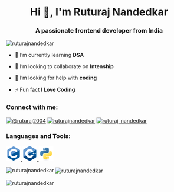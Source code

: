 <h1 align="center">Hi 👋, I'm Ruturaj Nandedkar</h1>
<h3 align="center">A passionate frontend developer from India</h3>

<p align="left"> <img src="https://komarev.com/ghpvc/?username=ruturajnandedkar&label=Profile%20views&color=0e75b6&style=flat" alt="ruturajnandedkar" /> </p>

- 🌱 I’m currently learning **DSA**

- 👯 I’m looking to collaborate on **Intenship**

- 🤝 I’m looking for help with **coding**

- ⚡ Fun fact **I Love Coding**

<h3 align="left">Connect with me:</h3>
<p align="left">
<a href="https://twitter.com/@ruturaj2004" target="blank"><img align="center" src="https://raw.githubusercontent.com/rahuldkjain/github-profile-readme-generator/master/src/images/icons/Social/twitter.svg" alt="@ruturaj2004" height="30" width="40" /></a>
<a href="https://linkedin.com/in/ruturajnandedkar" target="blank"><img align="center" src="https://raw.githubusercontent.com/rahuldkjain/github-profile-readme-generator/master/src/images/icons/Social/linked-in-alt.svg" alt="ruturajnandedkar" height="30" width="40" /></a>
<a href="https://instagram.com/ruturaj_nandedkar" target="blank"><img align="center" src="https://raw.githubusercontent.com/rahuldkjain/github-profile-readme-generator/master/src/images/icons/Social/instagram.svg" alt="ruturaj_nandedkar" height="30" width="40" /></a>
</p>

<h3 align="left">Languages and Tools:</h3>
<p align="left"> <a href="https://www.cprogramming.com/" target="_blank" rel="noreferrer"> <img src="https://raw.githubusercontent.com/devicons/devicon/master/icons/c/c-original.svg" alt="c" width="40" height="40"/> </a> <a href="https://www.w3schools.com/cpp/" target="_blank" rel="noreferrer"> <img src="https://raw.githubusercontent.com/devicons/devicon/master/icons/cplusplus/cplusplus-original.svg" alt="cplusplus" width="40" height="40"/> </a> <a href="https://www.python.org" target="_blank" rel="noreferrer"> <img src="https://raw.githubusercontent.com/devicons/devicon/master/icons/python/python-original.svg" alt="python" width="40" height="40"/> </a> </p>

<p><img align="left" src="https://github-readme-stats.vercel.app/api/top-langs?username=ruturajnandedkar&show_icons=true&locale=en&layout=compact" alt="ruturajnandedkar" /></p>

<p>&nbsp;<img align="center" src="https://github-readme-stats.vercel.app/api?username=ruturajnandedkar&show_icons=true&locale=en" alt="ruturajnandedkar" /></p>

<p><img align="center" src="https://github-readme-streak-stats.herokuapp.com/?user=ruturajnandedkar&" alt="ruturajnandedkar" /></p>



